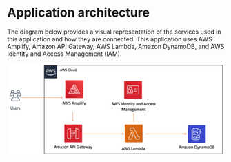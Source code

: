 # Application architecture
The diagram below provides a visual representation of the services used in this application and how they are connected. This application uses AWS Amplify, Amazon API Gateway, AWS Lambda, Amazon DynamoDB, and AWS Identity and Access Management (IAM).

![architecture](images/architecture/architecture.png)